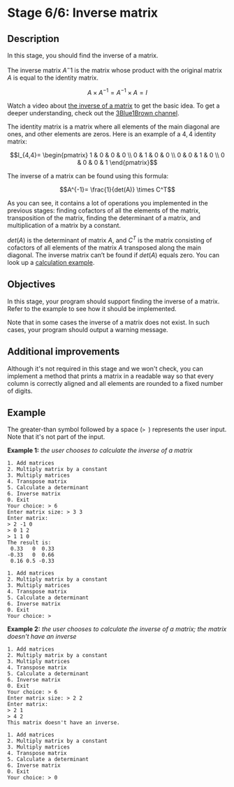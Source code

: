 # Stage 6/6: Inverse matrix
## Description
In this stage, you should find the inverse of a matrix.

The inverse matrix $A^−1$ is the matrix whose product with the original matrix $A$ is equal to the identity matrix.
```math
A \times A^{−1}=A^{−1} \times A=I
```

Watch a video about <a href="https://www.youtube.com/watch?v=AMLUikdDQGk">the inverse of a matrix</a> to get the basic idea. To get a deeper understanding, check out the <a href="https://www.youtube.com/watch?v=uQhTuRlWMxw&list=PLZHQObOWTQDPD3MizzM2xVFitgF8hE_ab&index=7">3Blue1Brown channel</a>.

The identity matrix is a matrix where all elements of the main diagonal are ones, and other elements are zeros. Here is an example of a $4,4$ identity matrix:
```math
I_{4,4}=
\begin{pmatrix}
1 & 0 & 0 & 0 \\
0 & 1 & 0 & 0 \\
0 & 0 & 1 & 0 \\
0 & 0 & 0 & 1
\end{pmatrix}
```

The inverse of a matrix can be found using this formula:
```math
A^{-1}= \frac{1}{det(A)} \times C^T
```
As you can see, it contains a lot of operations you implemented in the previous stages: finding cofactors of all the elements of the matrix, transposition of the matrix, finding the determinant of a matrix, and multiplication of a matrix by a constant.

$det(A)$ is the determinant of matrix $A$, and $C^T$ is the matrix consisting of cofactors of all elements of the matrix $A$ transposed along the main diagonal. The inverse matrix can’t be found if $det(A)$ equals zero. You can look up a <a href="https://www.youtube.com/watch?v=xfhzwNkMNg4">calculation example</a>.

## Objectives
In this stage, your program should support finding the inverse of a matrix. Refer to the example to see how it should be implemented.

Note that in some cases the inverse of a matrix does not exist. In such cases, your program should output a warning message.

## Additional improvements
Although it's not required in this stage and we won't check, you can implement a method that prints a matrix in a readable way so that every column is correctly aligned and all elements are rounded to a fixed number of digits.

## Example
The greater-than symbol followed by a space (`> `) represents the user input. Note that it's not part of the input.

<b>Example 1:</b> <i>the user chooses to calculate the inverse of a matrix</i>
```
1. Add matrices
2. Multiply matrix by a constant
3. Multiply matrices
4. Transpose matrix
5. Calculate a determinant
6. Inverse matrix
0. Exit
Your choice: > 6
Enter matrix size: > 3 3
Enter matrix:
> 2 -1 0
> 0 1 2
> 1 1 0
The result is:
 0.33   0  0.33
-0.33   0  0.66
 0.16 0.5 -0.33

1. Add matrices
2. Multiply matrix by a constant
3. Multiply matrices
4. Transpose matrix
5. Calculate a determinant
6. Inverse matrix
0. Exit
Your choice: >
```
<b>Example 2:</b> <i>the user chooses to calculate the inverse of a matrix; the matrix doesn't have an inverse</i>
```
1. Add matrices
2. Multiply matrix by a constant
3. Multiply matrices
4. Transpose matrix
5. Calculate a determinant
6. Inverse matrix
0. Exit
Your choice: > 6
Enter matrix size: > 2 2
Enter matrix:
> 2 1
> 4 2
This matrix doesn't have an inverse.

1. Add matrices
2. Multiply matrix by a constant
3. Multiply matrices
4. Transpose matrix
5. Calculate a determinant
6. Inverse matrix
0. Exit
Your choice: > 0
```